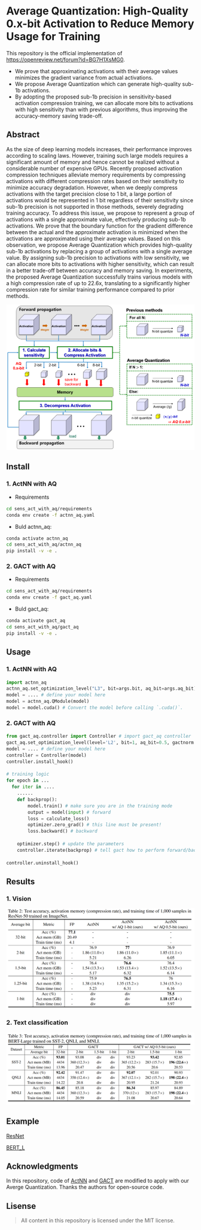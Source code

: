 # Average Quantization: High-Quality 0.x-bit Activation to Reduce Memory Usage for Training

This repository is the official implementation of https://openreview.net/forum?id=BG7H1XsMG0.

+ We prove that approximating activations with their average values minimizes the gradient variance from actual activations.
+  We propose Average Quantization which can generate high-quality sub-1b activations.
+  By adopting the proposed sub-1b precision in sensitivity-based activation compression training, we can allocate more bits to activations with high sensitivity than with previous algorithms, thus improving the accuracy-memory saving trade-off.

## Abstract

As the size of deep learning models increases, their performance improves according to scaling laws. However, training such large models requires a significant amount of memory and hence cannot be realized without a considerable number of expensive GPUs. Recently proposed activation compression techniques alleviate memory requirements by compressing activations with different compression rates based on their sensitivity to minimize accuracy degradation. However, when we deeply compress activations with the target precision close to 1 bit, a large portion of activations would be represented in 1 bit regardless of their sensitivity since sub-1b precision is not supported in those methods, severely degrading training accuracy. To address this issue, we propose to represent a group of activations with a single approximate value, effectively producing sub-1b activations. We prove that the boundary function for the gradient difference between the actual and the approximate activation is minimized when the activations are approximated using their average values. Based on this observation, we propose Average Quantization which provides high-quality sub-1b activations by replacing a group of activations with a single average value. By assigning sub-1b precision to activations with low sensitivity, we can allocate more bits to activations with higher sensitivity, which can result in a better trade-off between accuracy and memory saving. In experiments, the proposed Average Quantization successfully trains various models with a high compression rate of up to 22.6x, translating to a significantly higher compression rate for similar training performance compared to prior methods.

![Overview](fig/Overview.png)

## Install

### 1. ActNN with AQ
+ Requirements
```bash
cd sens_act_with_aq/requirements
conda env create -f actnn_aq.yaml
```
+ Buld actnn_aq:
```bash
conda activate actnn_aq
cd sens_act_with_aq/actnn_aq
pip install -v -e .
```

### 2. GACT with AQ
+ Requirements
```bash
cd sens_act_with_aq/requirements
conda env create -f gact_aq.yaml
```
+ Buld gact_aq:
```bash
conda activate gact_aq
cd sens_act_with_aq/gact_aq
pip install -v -e .
```

## Usage 

### 1. ActNN with AQ
```python
import actnn_aq
actnn_aq.set_optimization_level("L3", bit=args.bit, aq_bit=args.aq_bit) # set the optmization level, average bit of total activations, and AQ 0.x-bit. More config info can be seen in actnn_aq/conf.py and Table. 2 of ActNN paper(https://arxiv.org/pdf/2104.14129.pdf)
model = .... # define your model here
model = actnn_aq.QModule(model)
model = model.cuda() # Convert the model before calling `.cuda()`.
```

### 2. GACT with AQ
```python
from gact_aq.controller import Controller # import gact_aq controller
gact_aq.set_optimization_level(level='L2', bit=1, aq_bit=0.5, gactnorm =True) # set the optmization level, average bit of total activations, AQ 0.x-bit, and whether applying gactnorm or not. More config info can be seen in gact_aq/conf.py and Table. 1 of GACT paper(https://arxiv.org/pdf/2206.11357.pdf)
model = .... # define your model here
controller = Controller(model)
controller.install_hook()

# training logic
for epoch in ...
  for iter in ....
    ......
    def backprop():
        model.train() # make sure you are in the training mode
        output = model(input) # forward
        loss = calculate_loss()
        optimizer.zero_grad() # this line must be present!
        loss.backward() # backward

    optimizer.step() # update the parameters
    controller.iterate(backprop) # tell gact how to perform forward/backward

controller.uninstall_hook()
```
## Results

### 1. Vision
![vision](fig/vision.png)
### 2. Text classification
![text_classification](fig/text_classification.png)
## Example

[ResNet](https://github.com/asdgasdf/Average_Quantization/tree/main/benchmark/vision)

[BERT_L](https://github.com/asdgasdf/Average_Quantization/tree/main/benchmark/text_classification)

 
## Acknowledgments
  
  In this repository, code of [ActNN](https://github.com/ucbrise/actnn) and [GACT](https://github.com/LiuXiaoxuanPKU/GACT-ICML) are modified to apply with our Averge Quantization.
  Thanks the authors for open-source code.
  
 ## Lisense

> All content in this repository is licensed under the MIT license. 

